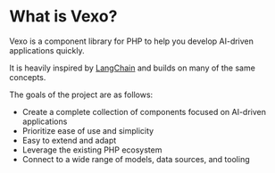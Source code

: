 # What is Vexo?

Vexo is a component library for PHP to help you develop AI-driven applications quickly.

It is heavily inspired by [LangChain](https://github.com/hwchase17/langchain) and builds on many of the same concepts.

The goals of the project are as follows:

* Create a complete collection of components focused on AI-driven applications
* Prioritize ease of use and simplicity
* Easy to extend and adapt
* Leverage the existing PHP ecosystem
* Connect to a wide range of models, data sources, and tooling
